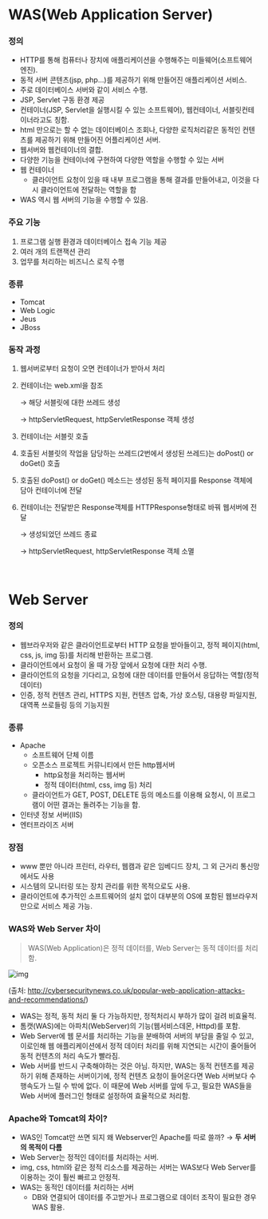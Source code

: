 # WAS(Web Application Server)

### 정의

- HTTP를 통해 컴퓨터나 장치에 애플리케이션을 수행해주는 미들웨어(소프트웨어 엔진).
- 동적 서버 콘텐츠(jsp, php...)를 제공하기 위해 만들어진 애플리케이션 서비스. 
- 주로 데이터베이스 서버와 같이 서비스 수행.
- JSP, Servlet 구동 환경 제공
- 컨테이너(JSP, Servlet을 실행시킬 수 있는 소프트웨어), 웹컨테이너, 서블릿컨테이너라고도 칭함.
- html 만으로는 할 수 없는 데이터베이스 조회나, 다양한 로직처리같은 동적인 컨텐츠를 제공하기 위해 만들어진 어플리케이션 서버.
- 웹서버와 웹컨테이너의 결합.
- 다양한 기능을 컨테이너에 구현하여 다양한 역할을 수행할 수 있는 서버
- 웹 컨테이너
  - 클라이언트 요청이 있을 때 내부 프로그램을 통해 결과를 만들어내고, 이것을 다시 클라이언트에 전달하는 역할을 함
- WAS 역시 웹 서버의 기능을 수행할 수 있음.

### 주요 기능

1. 프로그램 실행 환경과 데이터베이스 접속 기능 제공
2. 여러 개의 트랜잭션 관리
3. 업무를 처리하는 비즈니스 로직 수행

### 종류

- Tomcat
- Web Logic
- Jeus
- JBoss

### 동작 과정

1. 웹서버로부터 요청이 오면 컨테이너가 받아서 처리

2. 컨테이너는 web.xml을 참조 

   → 해당 서블릿에 대한 쓰레드 생성 

   → httpServletRequest, httpServletResponse 객체 생성

3. 컨테이너는 서블릿 호출

4. 호출된 서블릿의 작업을 담당하는 쓰레드(2번에서 생성된 쓰레드)는 doPost() or doGet() 호출

5. 호출된 doPost() or doGet() 메소드는 생성된 동적 페이지를 Response 객체에 담아 컨테이너에 전달

6. 컨테이너는 전달받은 Response객체를 HTTPResponse형태로 바꿔 웹서버에 전달 

   → 생성되었던 쓰레드 종료 

   → httpServletRequest, httpServletResponse 객체 소멸

<br>

# Web Server

### 정의
- 웹브라우저와 같은 클라이언트로부터 HTTP 요청을 받아들이고, 정적 페이지(html, css, js, img 등)를 처리해 반환하는 프로그램.
- 클라이언트에서 요청이 올 때 가장 앞에서 요청에 대한 처리 수행.
- 클라이언트의 요청을 기다리고, 요청에 대한 데이터를 만들어서 응답하는 역할(정적 데이터)
- 인증, 정적 컨텐츠 관리, HTTPS 지원, 컨텐츠 압축, 가상 호스팅, 대용량 파일지원, 대역폭 쓰로들링 등의 기능지원

### 종류

- Apache
  - 소프트웨어 단체 이름
  - 오픈소스 프로젝트 커뮤니티에서 만든 http웹서버
    - http요청을 처리하는 웹서버
    - 정적 데이터(html, css, img 등) 처리
  - 클라이언트가 GET, POST, DELETE 등의 메소드를 이용해 요청시, 이 프로그램이 어떤 결과는 돌려주는 기능을 함.
- 인터넷 정보 서버(IIS)
- 엔터프라이즈 서버

### 장점

- www 뿐만 아니라 프린터, 라우터, 웹캠과 같은 임베디드 장치, 그 외 근거리 통신망에서도 사용
- 시스템의 모니터링 또는 장치 관리를 위한 목적으로도 사용.
- 클라이언트에 추가적인 소프트웨어의 설치 없이 대부분의 OS에 포함된 웹브라우저만으로 서비스 제공 가능.



### WAS와 Web Server 차이

> WAS(Web Application)은 정적 데이터를, Web Server는 동적 데이터를 처리함.

![img](https://t1.daumcdn.net/cfile/tistory/2649EF4358C5054514)

(출처: http://cybersecuritynews.co.uk/popular-web-application-attacks-and-recommendations/)

- WAS는 정적, 동적 처리 둘 다 가능하지만, 정적처리시 부하가 많이 걸려 비효율적.
- 톰캣(WAS)에는 아파치(WebServer)의 기능(웹서비스데몬, Httpd)를 포함.
- Web Server에 웹 문서를 처리하는 기능을 분배하여 서버의 부담을 줄일 수 있고, 이로인해 웹 애플리케이션에서 정적 데이터 처리를 위해 지연되는 시간이 줄어들어 동적 컨텐츠의 처리 속도가 빨라짐.
- Web 서버를 반드시 구축해야하는 것은 아님. 하지만, WAS는 동적 컨텐츠를 제공하기 위해 존재하는 서버이기에, 정적 컨텐츠 요청이 들어온다면 Web 서버보다 수행속도가 느릴 수 밖에 없다. 이 때문에 Web 서버를 앞에 두고, 필요한 WAS들을 Web 서버에 플러그인 형태로 설정하여 효율적으로 처리함.



### Apache와 Tomcat의 차이?

- WAS인 Tomcat만 쓰면 되지 왜 Webserver인 Apache를 따로 쓸까? → **두 서버의 목적이 다름** 
- Web Server는 정적인 데이터를 처리하는 서버.
- img, css, html와 같은 정적 리소스를 제공하는 서버는 WAS보다 Web Server를 이용하는 것이 훨씬 빠르고 안정적.
- WAS는 동적인 데이터를 처리하는 서버
  - DB와 연결되어 데이터를 주고받거나 프로그램으로 데이터 조작이 필요한 경우 WAS 활용.